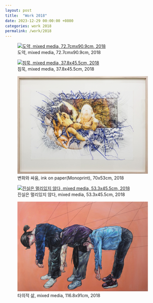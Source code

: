 ```yaml
---
layout: post
title:  "Work 2018"
date: 2023-12-29 00:00:00 +0800
categories: work 2018
permalink: /work/2018
---
```


<figure class="work">
  <a href="/assets/img/work/2018/1.jpg" data-lightbox="work-2018" data-title="도약, mixed media, 72.7cmx90.9cm, 2018">
    <img src="/assets/img/work/2018/1.jpg" alt="도약, mixed media, 72.7cmx90.9cm, 2018" title="도약, mixed media, 72.7cmx90.9cm, 2018">
  </a>
  <figcaption>도약, mixed media, 72.7cmx90.9cm, 2018</figcaption>
</figure>

<figure class="work">
  <a href="/assets/img/work/2018/2.jpg" data-lightbox="work-2018" data-title="침묵, mixed media, 37.8x45.5cm, 2018">
    <img src="/assets/img/work/2018/2.jpg" alt="침묵, mixed media, 37.8x45.5cm, 2018" title="침묵, mixed media, 37.8x45.5cm, 2018">
  </a>
  <figcaption>침묵, mixed media, 37.8x45.5cm, 2018</figcaption>
</figure>

<figure class="work">
  <a href="/assets/img/work/2018/3.jpg" data-lightbox="work-2018" data-title="변화와 싸움, ink on paper(Monoprint), 70x53cm, 2018">
    <img src="/assets/img/work/2018/3.jpg" alt="변화와 싸움, ink on paper(Monoprint), 70x53cm, 2018" title="변화와 싸움, ink on paper(Monoprint), 70x53cm, 2018">
  </a>
  <figcaption>변화와 싸움, ink on paper(Monoprint), 70x53cm, 2018</figcaption>
</figure>

<figure class="work">
  <a href="/assets/img/work/2018/4.jpg" data-lightbox="work-2018" data-title="진실은 멀리있지 않다, mixed media, 53.3x45.5cm, 2018">
    <img src="/assets/img/work/2018/4.jpg" alt="진실은 멀리있지 않다, mixed media, 53.3x45.5cm, 2018" title="진실은 멀리있지 않다, mixed media, 53.3x45.5cm, 2018">
  </a>
  <figcaption>진실은 멀리있지 않다, mixed media, 53.3x45.5cm, 2018</figcaption>
</figure>

<figure class="work">
  <a href="/assets/img/work/2018/5.jpg" data-lightbox="work-2018" data-title="타의적 삶, mixed media, 116.8x91cm, 2018">
    <img src="/assets/img/work/2018/5.jpg" alt="타의적 삶, mixed media, 116.8x91cm, 2018" title="타의적 삶, mixed media, 116.8x91cm, 2018">
  </a>
  <figcaption>타의적 삶, mixed media, 116.8x91cm, 2018</figcaption>
</figure>